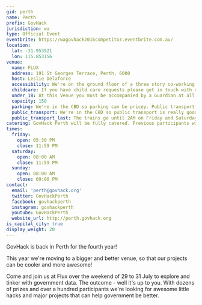 ```yaml
---
gid: perth
name: Perth
prefix: GovHack
jurisdiction: wa
type: Official Event
eventbrite: https://wagovhack2016competitor.eventbrite.com.au/
location:
  lat: -31.953921
  lon: 115.853156
venue:
  name: FLUX
  address: 191 St Georges Terrace, Perth, 6000
  host: Leslie Delaforce
  accessibility: We're on the ground floor of a three story co-working space complete with elevators. Come along!
  childcare: If you have child care requests please get in touch with our organising Committee. It's a serious investment to make so we're looking to see whether we will have enough interest.
  under_18: At this Venue you must be accompanied by a Guardian at all times.
  capacity: 150
  parking: We're in the CBD so parking can be pricey. Public transport might be a better option.
  public_transport: We're in the CBD so public transport is really good. Closest train station is Elizabeth Quay - FLUX is about a 10 minute walk up St George's Terrace.
  public_transport_last: The trains go until 2AM on Friday and Saturday (Though you may be joined by some revelers from the City). Sunday, trains are a bit more unreliable.
catering: GovHack Perth will be fully catered. Previous participants will remember how delectable Peta Hayward's catering is for breakfasts and lunch. We'll also have the team from Epic Delivery hovering around the space ready to feed you on demand - Epic's also helping us cater on Saturday night.
times:
  friday:
    open: 05:30 PM
    close: 11:59 PM
  saturday:
    open: 08:00 AM
    close: 11:59 PM
  sunday:
    open: 08:00 AM
    close: 09:00 PM
contact:
  email: 'perth@govhack.org'
  twitter: GovHackPerth
  facebook: govhackperth
  instagram: govhackperth
  youtube: GovHackPerth
  website_url: http://perth.govhack.org
is_capital_city: true
display_weight: 20
---
```


GovHack is back in Perth for the fourth year!

This year we're moving to a bigger and better venue, so that our projects can be cooler and more awesome!

Come and join us at Flux over the weekend of 29 to 31 July to explore and tinker with government data. The outcome - well it's up to you. With dozens of prizes and over a hundred participants we're looking for awesome little hacks and major projects that can help government be better.